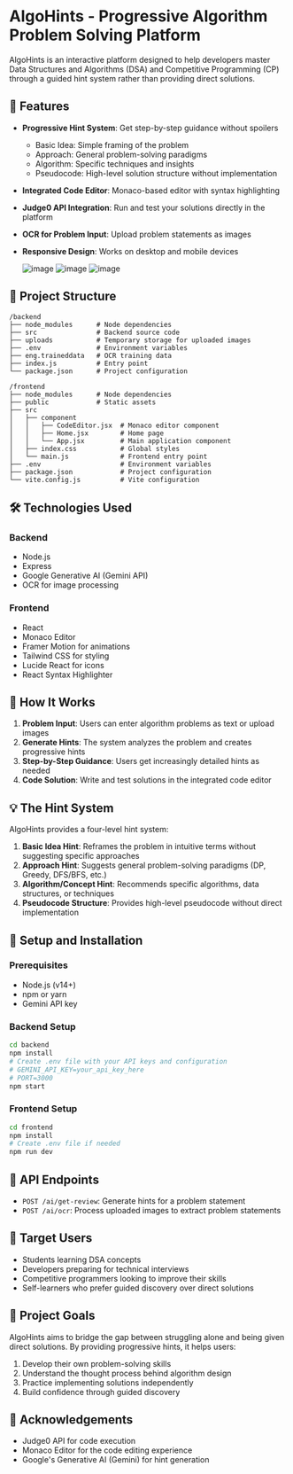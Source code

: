 # AlgoHints - Progressive Algorithm Problem Solving Platform

AlgoHints is an interactive platform designed to help developers master Data Structures and Algorithms (DSA) and Competitive Programming (CP) through a guided hint system rather than providing direct solutions.

## 🚀 Features

- **Progressive Hint System**: Get step-by-step guidance without spoilers
  - Basic Idea: Simple framing of the problem
  - Approach: General problem-solving paradigms
  - Algorithm: Specific techniques and insights
  - Pseudocode: High-level solution structure without implementation
  
- **Integrated Code Editor**: Monaco-based editor with syntax highlighting
  
- **Judge0 API Integration**: Run and test your solutions directly in the platform
  
- **OCR for Problem Input**: Upload problem statements as images
  
- **Responsive Design**: Works on desktop and mobile devices

  
  ![image](https://github.com/user-attachments/assets/9b6a4b68-9d1b-4087-9aeb-76908f932378)
  ![image](https://github.com/user-attachments/assets/2b4f81c0-1ca6-4ad1-8a6f-34e7bd259ffa)
  ![image](https://github.com/user-attachments/assets/83c099f6-f2c9-4596-9950-8cb9f8054650)



## 📁 Project Structure

```
/backend
├── node_modules      # Node dependencies
├── src               # Backend source code
├── uploads           # Temporary storage for uploaded images
├── .env              # Environment variables
├── eng.traineddata   # OCR training data
├── index.js          # Entry point
└── package.json      # Project configuration

/frontend
├── node_modules      # Node dependencies
├── public            # Static assets
├── src
│   ├── component
│   │   ├── CodeEditor.jsx  # Monaco editor component
│   │   ├── Home.jsx        # Home page
│   │   └── App.jsx         # Main application component
│   ├── index.css           # Global styles
│   └── main.js             # Frontend entry point
├── .env                    # Environment variables
├── package.json            # Project configuration
└── vite.config.js          # Vite configuration
```

## 🛠️ Technologies Used

### Backend
- Node.js
- Express
- Google Generative AI (Gemini API)
- OCR for image processing

### Frontend
- React
- Monaco Editor
- Framer Motion for animations
- Tailwind CSS for styling
- Lucide React for icons
- React Syntax Highlighter

## 🚦 How It Works

1. **Problem Input**: Users can enter algorithm problems as text or upload images
2. **Generate Hints**: The system analyzes the problem and creates progressive hints
3. **Step-by-Step Guidance**: Users get increasingly detailed hints as needed
4. **Code Solution**: Write and test solutions in the integrated code editor

## 💡 The Hint System

AlgoHints provides a four-level hint system:

1. **Basic Idea Hint**: Reframes the problem in intuitive terms without suggesting specific approaches
2. **Approach Hint**: Suggests general problem-solving paradigms (DP, Greedy, DFS/BFS, etc.)
3. **Algorithm/Concept Hint**: Recommends specific algorithms, data structures, or techniques
4. **Pseudocode Structure**: Provides high-level pseudocode without direct implementation

## 🔧 Setup and Installation

### Prerequisites
- Node.js (v14+)
- npm or yarn
- Gemini API key

### Backend Setup
```bash
cd backend
npm install
# Create .env file with your API keys and configuration
# GEMINI_API_KEY=your_api_key_here
# PORT=3000
npm start
```

### Frontend Setup
```bash
cd frontend
npm install
# Create .env file if needed
npm run dev
```

## 🚀 API Endpoints

- `POST /ai/get-review`: Generate hints for a problem statement
- `POST /ai/ocr`: Process uploaded images to extract problem statements

## 👥 Target Users

- Students learning DSA concepts
- Developers preparing for technical interviews
- Competitive programmers looking to improve their skills
- Self-learners who prefer guided discovery over direct solutions

## 🎯 Project Goals

AlgoHints aims to bridge the gap between struggling alone and being given direct solutions. By providing progressive hints, it helps users:

1. Develop their own problem-solving skills
2. Understand the thought process behind algorithm design
3. Practice implementing solutions independently
4. Build confidence through guided discovery



## 🙏 Acknowledgements

- Judge0 API for code execution
- Monaco Editor for the code editing experience
- Google's Generative AI (Gemini) for hint generation
